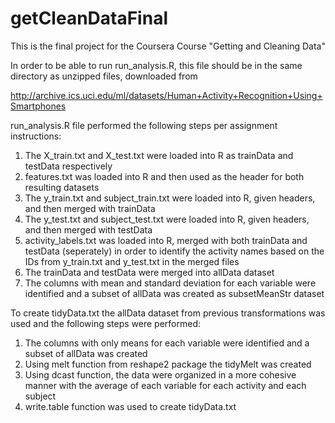 getCleanDataFinal
=================

This is the final project for the Coursera Course "Getting and Cleaning Data"

In order to be able to run run_analysis.R, this file should be in the same directory as unzipped files, downloaded from

http://archive.ics.uci.edu/ml/datasets/Human+Activity+Recognition+Using+Smartphones

run_analysis.R file performed the following steps per assignment instructions:

1. The X_train.txt and X_test.txt were loaded into R as trainData and testData respectively
2. features.txt was loaded into R and then used as the header for both resulting datasets
3. The y_train.txt and subject_train.txt were loaded into R, given headers, and then merged with trainData
4. The y_test.txt and subject_test.txt were loaded into R, given headers, and then merged with testData
5. activity_labels.txt was loaded into R, merged with both trainData and testData (seperately) in order to identify the activity names based on the IDs from y_train.txt and y_test.txt in the merged files
6. The trainData and testData were merged into allData dataset
7. The columns with mean and standard deviation for each variable were identified and a subset of allData was created as subsetMeanStr dataset

To create tidyData.txt the allData dataset from previous transformations was used and the following steps were performed:

1. The columns with only means for each variable were identified and a subset of allData was created
2. Using melt function from reshape2 package the tidyMelt was created
3. Using dcast function, the data were organized in a more cohesive manner with the average of each variable for each activity and each subject
4. write.table function was used to create tidyData.txt

